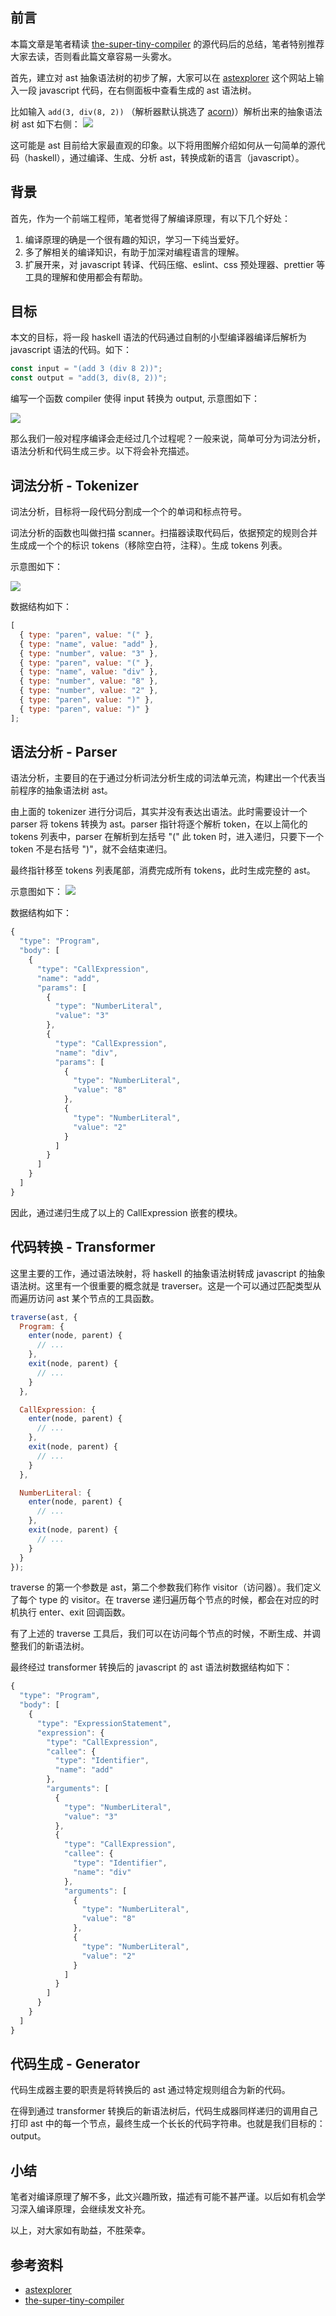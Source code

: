 ## 前言

本篇文章是笔者精读 [the-super-tiny-compiler](https://the-super-tiny-compiler.glitch.me/) 的源代码后的总结，笔者特别推荐大家去读，否则看此篇文章容易一头雾水。

首先，建立对 ast 抽象语法树的初步了解，大家可以在 [astexplorer](https://astexplorer.net/) 这个网站上输入一段 javascript 代码，在右侧面板中查看生成的 ast 语法树。

比如输入 `add(3, div(8, 2))` （解析器默认挑选了 [acorn](https://github.com/acornjs/acorn))）解析出来的抽象语法树 ast 如下右侧：
![](https://user-gold-cdn.xitu.io/2019/9/4/16cfcefe26e77bbd?w=1772&h=1160&f=png&s=174997)

这可能是 ast 目前给大家最直观的印象。以下将用图解介绍如何从一句简单的源代码（haskell），通过编译、生成、分析 ast，转换成新的语言（javascript）。

## 背景

首先，作为一个前端工程师，笔者觉得了解编译原理，有以下几个好处：

1. 编译原理的确是一个很有趣的知识，学习一下纯当爱好。
2. 多了解相关的编译知识，有助于加深对编程语言的理解。
3. 扩展开来，对 javascript 转译、代码压缩、eslint、css 预处理器、prettier 等工具的理解和使用都会有帮助。

## 目标

本文的目标，将一段 haskell 语法的代码通过自制的小型编译器编译后解析为 javascript 语法的代码。如下：

```js
const input = "(add 3 (div 8 2))";
const output = "add(3, div(8, 2))";
```

编写一个函数 compiler 使得 input 转换为 output, 示意图如下：

![](https://user-gold-cdn.xitu.io/2019/9/13/16d2b44ed810c561?w=1164&h=458&f=png&s=45609)

那么我们一般对程序编译会走经过几个过程呢？一般来说，简单可分为词法分析，语法分析和代码生成三步。以下将会补充描述。

## 词法分析 - Tokenizer

词法分析，目标将一段代码分割成一个个的单词和标点符号。

词法分析的函数也叫做扫描 scanner。扫描器读取代码后，依据预定的规则合并生成成一个个的标识 tokens（移除空白符，注释）。生成 tokens 列表。

示意图如下：

![](https://user-gold-cdn.xitu.io/2019/9/13/16d2b46eb8dcef24?w=1978&h=422&f=png&s=51483)

数据结构如下：

```js
[
  { type: "paren", value: "(" },
  { type: "name", value: "add" },
  { type: "number", value: "3" },
  { type: "paren", value: "(" },
  { type: "name", value: "div" },
  { type: "number", value: "8" },
  { type: "number", value: "2" },
  { type: "paren", value: ")" },
  { type: "paren", value: ")" }
];
```

## 语法分析 - Parser

语法分析，主要目的在于通过分析词法分析生成的词法单元流，构建出一个代表当前程序的抽象语法树 ast。

由上面的 tokenizer 进行分词后，其实并没有表达出语法。此时需要设计一个 parser 将 tokens 转换为 ast。parser 指针将逐个解析 token，在以上简化的 tokens 列表中，parser 在解析到左括号 "(" 此 token 时，进入递归，只要下一个 token 不是右括号 ")"，就不会结束递归。

最终指针移至 tokens 列表尾部，消费完成所有 tokens，此时生成完整的 ast。

示意图如下：
![](https://user-gold-cdn.xitu.io/2019/9/14/16d2b6285d477f82?w=2260&h=686&f=png&s=96333)

数据结构如下：

```js
{
  "type": "Program",
  "body": [
    {
      "type": "CallExpression",
      "name": "add",
      "params": [
        {
          "type": "NumberLiteral",
          "value": "3"
        },
        {
          "type": "CallExpression",
          "name": "div",
          "params": [
            {
              "type": "NumberLiteral",
              "value": "8"
            },
            {
              "type": "NumberLiteral",
              "value": "2"
            }
          ]
        }
      ]
    }
  ]
}
```

因此，通过递归生成了以上的 CallExpression 嵌套的模块。

## 代码转换 - Transformer

这里主要的工作，通过语法映射，将 haskell 的抽象语法树转成 javascript 的抽象语法树。这里有一个很重要的概念就是 traverser。这是一个可以通过匹配类型从而遍历访问 ast 某个节点的工具函数。

```js
traverse(ast, {
  Program: {
    enter(node, parent) {
      // ...
    },
    exit(node, parent) {
      // ...
    }
  },

  CallExpression: {
    enter(node, parent) {
      // ...
    },
    exit(node, parent) {
      // ...
    }
  },

  NumberLiteral: {
    enter(node, parent) {
      // ...
    },
    exit(node, parent) {
      // ...
    }
  }
});
```

traverse 的第一个参数是 ast，第二个参数我们称作 visitor（访问器）。我们定义了每个 type 的 visitor。在 traverse 递归遍历每个节点的时候，都会在对应的时机执行 enter、exit 回调函数。

有了上述的 traverse 工具后，我们可以在访问每个节点的时候，不断生成、并调整我们的新语法树。

最终经过 transformer 转换后的 javascript 的 ast 语法树数据结构如下：

```js
{
  "type": "Program",
  "body": [
    {
      "type": "ExpressionStatement",
      "expression": {
        "type": "CallExpression",
        "callee": {
          "type": "Identifier",
          "name": "add"
        },
        "arguments": [
          {
            "type": "NumberLiteral",
            "value": "3"
          },
          {
            "type": "CallExpression",
            "callee": {
              "type": "Identifier",
              "name": "div"
            },
            "arguments": [
              {
                "type": "NumberLiteral",
                "value": "8"
              },
              {
                "type": "NumberLiteral",
                "value": "2"
              }
            ]
          }
        ]
      }
    }
  ]
}
```

## 代码生成 - Generator

代码生成器主要的职责是将转换后的 ast 通过特定规则组合为新的代码。

在得到通过 transformer 转换后的新语法树后，代码生成器同样递归的调用自己打印 ast 中的每一个节点，最终生成一个长长的代码字符串。也就是我们目标的：output。

## 小结

笔者对编译原理了解不多，此文兴趣所致，描述有可能不甚严谨。以后如有机会学习深入编译原理，会继续发文补充。

以上，对大家如有助益，不胜荣幸。

## 参考资料

- [astexplorer](https://astexplorer.net/)
- [the-super-tiny-compiler](https://the-super-tiny-compiler.glitch.me/)

